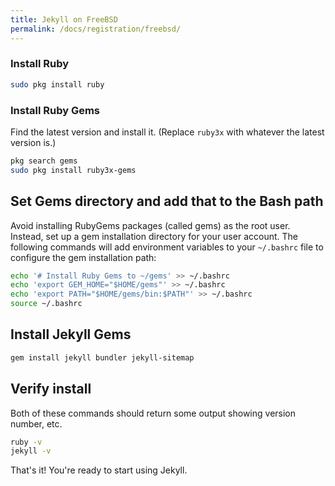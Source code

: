 ```yaml
---
title: Jekyll on FreeBSD
permalink: /docs/registration/freebsd/
---
```


### Install Ruby

```sh
sudo pkg install ruby
```

### Install Ruby Gems

Find the latest version and install it. (Replace `ruby3x` with whatever the latest version is.)

```sh
pkg search gems
sudo pkg install ruby3x-gems
```

## Set Gems directory and add that to the Bash path

Avoid installing RubyGems packages (called gems) as the root user. Instead,
set up a gem installation directory for your user account. The following
commands will add environment variables to your `~/.bashrc` file to configure
the gem installation path:

```sh
echo '# Install Ruby Gems to ~/gems' >> ~/.bashrc
echo 'export GEM_HOME="$HOME/gems"' >> ~/.bashrc
echo 'export PATH="$HOME/gems/bin:$PATH"' >> ~/.bashrc
source ~/.bashrc
```

## Install Jekyll Gems

```sh
gem install jekyll bundler jekyll-sitemap
```

## Verify install

Both of these commands should return some output showing version number, etc.

```sh
ruby -v
jekyll -v
```

That's it! You're ready to start using Jekyll.
